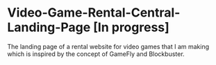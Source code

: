 # Video-Game-Rental-Central-Landing-Page [In progress]

The landing page of a rental website for video games that I am making which is inspired by the concept of GameFly and Blockbuster.

